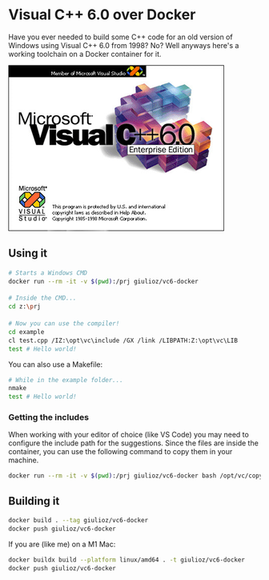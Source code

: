 # Visual C++ 6.0 over Docker

Have you ever needed to build some C++ code for an old version of Windows using Visual C++ 6.0 from 1998? No? Well anyways here's a working toolchain on a Docker container for it.

![Thumbnail](./thumb.jpg)

## Using it

```bash
# Starts a Windows CMD
docker run --rm -it -v $(pwd):/prj giulioz/vc6-docker

# Inside the CMD...
cd z:\prj

# Now you can use the compiler!
cd example
cl test.cpp /IZ:\opt\vc\include /GX /link /LIBPATH:Z:\opt\vc\LIB
test # Hello world!
```

You can also use a Makefile:

```bash
# While in the example folder...
nmake
test # Hello world!
```

### Getting the includes

When working with your editor of choice (like VS Code) you may need to configure the include path for the suggestions. Since the files are inside the container, you can use the following command to copy them in your machine.

```bash
docker run --rm -it -v $(pwd):/prj giulioz/vc6-docker bash /opt/vc/copy_includes.sh
```

## Building it

```bash
docker build . --tag giulioz/vc6-docker
docker push giulioz/vc6-docker
```

If you are (like me) on a M1 Mac:

```bash
docker buildx build --platform linux/amd64 . -t giulioz/vc6-docker
docker push giulioz/vc6-docker
```
